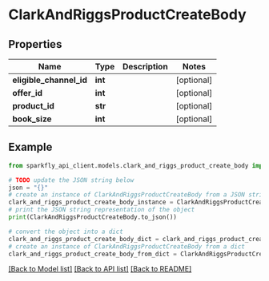 # ClarkAndRiggsProductCreateBody


## Properties

Name | Type | Description | Notes
------------ | ------------- | ------------- | -------------
**eligible_channel_id** | **int** |  | [optional] 
**offer_id** | **int** |  | [optional] 
**product_id** | **str** |  | [optional] 
**book_size** | **int** |  | [optional] 

## Example

```python
from sparkfly_api_client.models.clark_and_riggs_product_create_body import ClarkAndRiggsProductCreateBody

# TODO update the JSON string below
json = "{}"
# create an instance of ClarkAndRiggsProductCreateBody from a JSON string
clark_and_riggs_product_create_body_instance = ClarkAndRiggsProductCreateBody.from_json(json)
# print the JSON string representation of the object
print(ClarkAndRiggsProductCreateBody.to_json())

# convert the object into a dict
clark_and_riggs_product_create_body_dict = clark_and_riggs_product_create_body_instance.to_dict()
# create an instance of ClarkAndRiggsProductCreateBody from a dict
clark_and_riggs_product_create_body_from_dict = ClarkAndRiggsProductCreateBody.from_dict(clark_and_riggs_product_create_body_dict)
```
[[Back to Model list]](../README.md#documentation-for-models) [[Back to API list]](../README.md#documentation-for-api-endpoints) [[Back to README]](../README.md)


